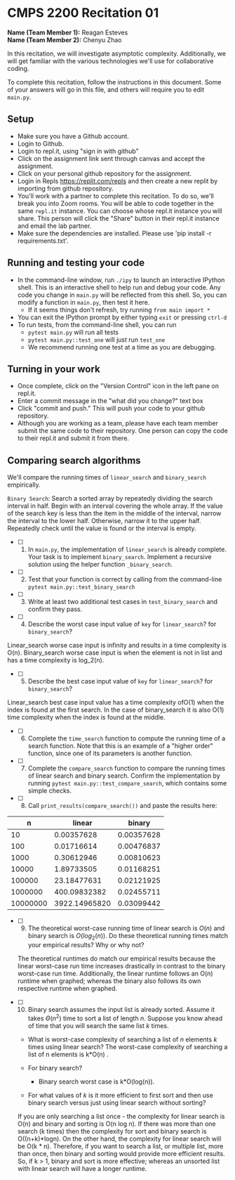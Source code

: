 # CMPS 2200  Recitation 01

**Name (Team Member 1):** Reagan Esteves  
**Name (Team Member 2):** Chenyu Zhao

In this recitation, we will investigate asymptotic complexity. Additionally, we will get familiar with the various technologies we'll use for collaborative coding.

To complete this recitation, follow the instructions in this document. Some of your answers will go in this file, and others will require you to edit `main.py`.


## Setup
- Make sure you have a Github account.
- Login to Github.
- Login to repl.it, using "sign in with github"
- Click on the assignment link sent through canvas and accept the assignment. 
- Click on your personal github repository for the assignment.
- Login in Repls https://replit.com/repls and then create a new replit by importing from github repository.
- You'll work with a partner to complete this recitation. To do so, we'll break you into Zoom rooms. You will be able to code together in the same `repl.it` instance. You can choose whose repl.it instance you will share. This person will click the "Share" button in their repl.it instance and email the lab partner.
- Make sure the dependencies are installed. Please use 'pip install -r requirements.txt'.

## Running and testing your code
- In the command-line window, run `./ipy` to launch an interactive IPython shell. This is an interactive shell to help run and debug your code. Any code you change in `main.py` will be reflected from this shell. So, you can modify a function in `main.py`, then test it here.
  + If it seems things don't refresh, try running `from main import *`
- You can exit the IPython prompt by either typing `exit` or pressing `ctrl-d`
- To run tests, from the command-line shell, you can run
  + `pytest main.py` will run all tests
  + `pytest main.py::test_one` will just run `test_one`
  + We recommend running one test at a time as you are debugging.

## Turning in your work

- Once complete, click on the "Version Control" icon in the left pane on repl.it.
- Enter a commit message in the "what did you change?" text box
- Click "commit and push." This will push your code to your github repository.
- Although you are working as a team, please have each team member submit the same code to their repository. One person can copy the code to their repl.it and submit it from there.

## Comparing search algorithms

We'll compare the running times of `linear_search` and `binary_search` empirically.

`Binary Search`: Search a sorted array by repeatedly dividing the search interval in half. Begin with an interval covering the whole array. If the value of the search key is less than the item in the middle of the interval, narrow the interval to the lower half. Otherwise, narrow it to the upper half. Repeatedly check until the value is found or the interval is empty.

- [ ] 1. In `main.py`, the implementation of `linear_search` is already complete. Your task is to implement `binary_search`. Implement a recursive solution using the helper function `_binary_search`. 

- [ ] 2. Test that your function is correct by calling from the command-line `pytest main.py::test_binary_search`

- [ ] 3. Write at least two additional test cases in `test_binary_search` and confirm they pass.

- [ ] 4. Describe the worst case input value of `key` for `linear_search`? for `binary_search`? 


Linear_search worse case input is infinity and results in a time complexity is O(n).
Binary_search worse case input is when the element is not in list and has a time complexity is log_2(n).


- [ ] 5. Describe the best case input value of `key` for `linear_search`? for `binary_search`?

Linear_search best case input value has a time complexity ofO(1) when the index is found at the first search. In the case of binary_search it is also O(1) time complexity when the index is found at the middle.

- [ ] 6. Complete the `time_search` function to compute the running time of a search function. Note that this is an example of a "higher order" function, since one of its parameters is another function.

- [ ] 7. Complete the `compare_search` function to compare the running times of linear search and binary search. Confirm the implementation by running `pytest main.py::test_compare_search`, which contains some simple checks.

- [ ] 8. Call `print_results(compare_search())` and paste the results here:

|        n |        linear |     binary |
|----------|---------------|------------|
|       10 |    0.00357628 | 0.00357628 |
|      100 |    0.01716614 | 0.00476837 |
|     1000 |    0.30612946 | 0.00810623 |
|    10000 |    1.89733505 | 0.01168251 |
|   100000 |   23.18477631 | 0.02121925 |
|  1000000 |  400.09832382 | 0.02455711 |
| 10000000 | 3922.14965820 | 0.03099442 |

- [ ] 9. The theoretical worst-case running time of linear search is $O(n)$ and binary search is $O(log_2(n))$. Do these theoretical running times match your empirical results? Why or why not?

  The theoretical runtimes do match our empirical results because the linear worst-case run time increases drastically in contrast to the binary worst-case run time. Additionally, the linear runtime follows an O(n) runtime when graphed; whereas the binary also follows its own respective runtime when graphed.


- [ ] 10. Binary search assumes the input list is already sorted. Assume it takes $\Theta(n^2)$ time to sort a list of length $n$. Suppose you know ahead of time that you will search the same list $k$ times. 

  + What is worst-case complexity of searching a list of $n$ elements $k$ times using linear search? 
  The worst-case complexity of searching a list of n elements is k*O(n) .

  + For binary search?
    + Binary search worst case is k*O(log(n)).

  + For what values of $k$ is it more efficient to first sort and then use binary search versus just using linear search without sorting? 

  If you are only searching a list once - the complexity for linear search is O(n) and binary and sorting is O(n log n). If there was more than one search (k times) then the complexity for sort and binary search is O((n+k)*logn). On the other hand, the complexity for linear search will be O(k * n).
  Therefore, if you want to search a list, or multiple list, more than once, then binary and sorting would provide more efficient results. So, if k > 1, binary and sort is more effective; whereas an unsorted list with linear search will have a longer runtime.


